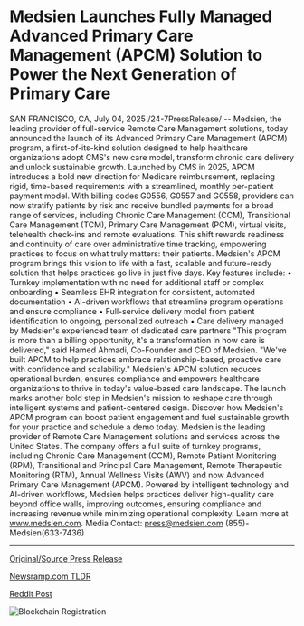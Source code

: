 # Medsien Launches Fully Managed Advanced Primary Care Management (APCM) Solution to Power the Next Generation of Primary Care

SAN FRANCISCO, CA, July 04, 2025 /24-7PressRelease/ -- Medsien, the leading provider of full-service Remote Care Management solutions, today announced the launch of its Advanced Primary Care Management (APCM) program, a first-of-its-kind solution designed to help healthcare organizations adopt CMS's new care model, transform chronic care delivery and unlock sustainable growth.  Launched by CMS in 2025, APCM introduces a bold new direction for Medicare reimbursement, replacing rigid, time-based requirements with a streamlined, monthly per-patient payment model. With billing codes G0556, G0557 and G0558, providers can now stratify patients by risk and receive bundled payments for a broad range of services, including Chronic Care Management (CCM), Transitional Care Management (TCM), Primary Care Management (PCM), virtual visits, telehealth check-ins and remote evaluations. This shift rewards readiness and continuity of care over administrative time tracking, empowering practices to focus on what truly matters: their patients.  Medsien's APCM program brings this vision to life with a fast, scalable and future-ready solution that helps practices go live in just five days. Key features include:  • Turnkey implementation with no need for additional staff or complex onboarding • Seamless EHR integration for consistent, automated documentation • AI-driven workflows that streamline program operations and ensure compliance • Full-service delivery model from patient identification to ongoing, personalized outreach • Care delivery managed by Medsien's experienced team of dedicated care partners  "This program is more than a billing opportunity, it's a transformation in how care is delivered," said Hamed Ahmadi, Co-Founder and CEO of Medsien. "We've built APCM to help practices embrace relationship-based, proactive care with confidence and scalability."  Medsien's APCM solution reduces operational burden, ensures compliance and empowers healthcare organizations to thrive in today's value-based care landscape.  The launch marks another bold step in Medsien's mission to reshape care through intelligent systems and patient-centered design.  Discover how Medsien's APCM program can boost patient engagement and fuel sustainable growth for your practice and schedule a demo today.  Medsien is the leading provider of Remote Care Management solutions and services across the United States. The company offers a full suite of turnkey programs, including Chronic Care Management (CCM), Remote Patient Monitoring (RPM), Transitional and Principal Care Management, Remote Therapeutic Monitoring (RTM), Annual Wellness Visits (AWV) and now Advanced Primary Care Management (APCM). Powered by intelligent technology and AI-driven workflows, Medsien helps practices deliver high-quality care beyond office walls, improving outcomes, ensuring compliance and increasing revenue while minimizing operational complexity.   Learn more at www.medsien.com.  Media Contact:  press@medsien.com  (855)-Medsien(633-7436) 

---

[Original/Source Press Release](https://www.24-7pressrelease.com/press-release/524562/medsien-launches-fully-managed-advanced-primary-care-management-apcm-solution-to-power-the-next-generation-of-primary-care)
                    

[Newsramp.com TLDR](https://newsramp.com/curated-news/medsien-launches-apcm-program-to-transform-chronic-care-delivery/651a904c715defaf7ca2f45087a2c864) 

 



[Reddit Post](https://www.reddit.com/r/Business_NewsRamp/comments/1lrcpri/medsien_launches_apcm_program_to_transform/) 



![Blockchain Registration](https://cdn.newsramp.app/24-7PressRelease/qrcode/257/4/envyPPHu.webp)